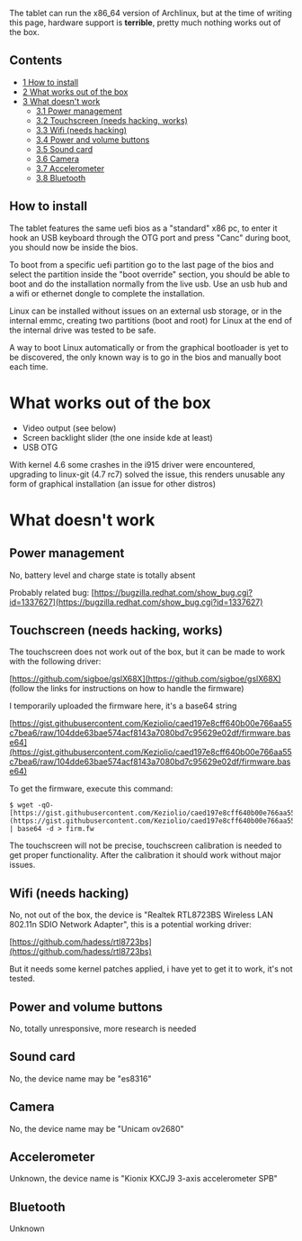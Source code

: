 The tablet can run the x86_64 version of Archlinux, but at the time of writing this page, hardware support is **terrible**, pretty much nothing works out of the box.

## Contents

*   [1 How to install](#How_to_install)
*   [2 What works out of the box](#What_works_out_of_the_box)
*   [3 What doesn't work](#What_doesn.27t_work)
    *   [3.1 Power management](#Power_management)
    *   [3.2 Touchscreen (needs hacking, works)](#Touchscreen_.28needs_hacking.2C_works.29)
    *   [3.3 Wifi (needs hacking)](#Wifi_.28needs_hacking.29)
    *   [3.4 Power and volume buttons](#Power_and_volume_buttons)
    *   [3.5 Sound card](#Sound_card)
    *   [3.6 Camera](#Camera)
    *   [3.7 Accelerometer](#Accelerometer)
    *   [3.8 Bluetooth](#Bluetooth)

## How to install

The tablet features the same uefi bios as a "standard" x86 pc, to enter it hook an USB keyboard through the OTG port and press "Canc" during boot, you should now be inside the bios.

To boot from a specific uefi partition go to the last page of the bios and select the partition inside the "boot override" section, you should be able to boot and do the installation normally from the live usb. Use an usb hub and a wifi or ethernet dongle to complete the installation.

Linux can be installed without issues on an external usb storage, or in the internal emmc, creating two partitions (boot and root) for Linux at the end of the internal drive was tested to be safe.

A way to boot Linux automatically or from the graphical bootloader is yet to be discovered, the only known way is to go in the bios and manually boot each time.

# What works out of the box

*   Video output (see below)
*   Screen backlight slider (the one inside kde at least)
*   USB OTG

With kernel 4.6 some crashes in the i915 driver were encountered, upgrading to linux-git (4.7 rc7) solved the issue, this renders unusable any form of graphical installation (an issue for other distros)

# What doesn't work

## Power management

No, battery level and charge state is totally absent

Probably related bug: [https://bugzilla.redhat.com/show_bug.cgi?id=1337627](https://bugzilla.redhat.com/show_bug.cgi?id=1337627)

## Touchscreen (needs hacking, works)

The touchscreen does not work out of the box, but it can be made to work with the following driver:

[https://github.com/sigboe/gslX68X](https://github.com/sigboe/gslX68X) (follow the links for instructions on how to handle the firmware)

I temporarily uploaded the firmware here, it's a base64 string

[https://gist.githubusercontent.com/Keziolio/caed197e8cff640b00e766aa55c7bea6/raw/104dde63bae574acf8143a7080bd7c95629e02df/firmware.base64](https://gist.githubusercontent.com/Keziolio/caed197e8cff640b00e766aa55c7bea6/raw/104dde63bae574acf8143a7080bd7c95629e02df/firmware.base64)

To get the firmware, execute this command:

```
$ wget -qO- [https://gist.githubusercontent.com/Keziolio/caed197e8cff640b00e766aa55c7bea6/raw/104dde63bae574acf8143a7080bd7c95629e02df/firmware.base64](https://gist.githubusercontent.com/Keziolio/caed197e8cff640b00e766aa55c7bea6/raw/104dde63bae574acf8143a7080bd7c95629e02df/firmware.base64) | base64 -d > firm.fw

```

The touchscreen will not be precise, touchscreen calibration is needed to get proper functionality. After the calibration it should work without major issues.

## Wifi (needs hacking)

No, not out of the box, the device is "Realtek RTL8723BS Wireless LAN 802.11n SDIO Network Adapter", this is a potential working driver:

[https://github.com/hadess/rtl8723bs](https://github.com/hadess/rtl8723bs)

But it needs some kernel patches applied, i have yet to get it to work, it's not tested.

## Power and volume buttons

No, totally unresponsive, more research is needed

## Sound card

No, the device name may be "es8316"

## Camera

No, the device name may be "Unicam ov2680"

## Accelerometer

Unknown, the device name is "Kionix KXCJ9 3-axis accelerometer SPB"

## Bluetooth

Unknown